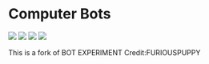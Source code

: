 # Computer Bots
![](https://img.shields.io/badge/type-bot%20script-blue.svg)
![](https://img.shields.io/badge/language-lua-lightgrey.svg)
![](https://img.shields.io/badge/development%20status-active-brightgreen.svg)
![](https://img.shields.io/badge/dota%20version-7.19-red.svg)

This is a fork of BOT EXPERIMENT Credit:FURIOUSPUPPY